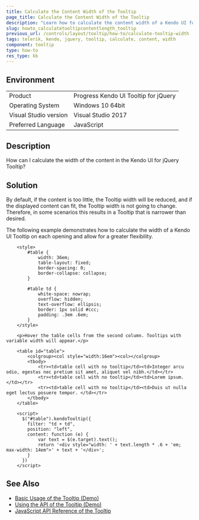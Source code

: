 ```yaml
---
title: Calculate the Content Width of the Tooltip
page_title: Calculate the Content Width of the Tooltip
description: "Learn how to calculate the content width of a Kendo UI for jQuery Tooltip."
slug: howto_calculatetooltipcontentlength_tooltip
previous_url: /controls/layout/tooltip/how-to/calculate-tooltip-width
tags: telerik, kendo, jquery, tooltip, calculate, content, width 
component: tooltip
type: how-to
res_type: kb
---
```


## Environment

<table>
 <tr>
  <td>Product</td>
  <td>Progress Kendo UI Tooltip for jQuery</td>
 </tr>
 <tr>
  <td>Operating System</td>
  <td>Windows 10 64bit</td>
 </tr>
 <tr>
  <td>Visual Studio version</td>
  <td>Visual Studio 2017</td>
 </tr>
 <tr>
  <td>Preferred Language</td>
  <td>JavaScript</td>
 </tr>
</table>

## Description

How can I calculate the width of the content in the Kendo UI for jQuery Tooltip?

## Solution

By default, if the content is too little, the Tooltip width will be reduced, and if the displayed content can fit, the Tooltip width is not going to change. Therefore, in some scenarios this results in a Tooltip that is narrower than desired.

The following example demonstrates how to calculate the width of a Kendo UI Tooltip on each opening and allow for a greater flexibility.

```dojo
    <style>
        #table {
            width: 36em;
            table-layout: fixed;
            border-spacing: 0;
            border-collapse: collapse;
        }

        #table td {
            white-space: nowrap;
            overflow: hidden;
            text-overflow: ellipsis;
            border: 1px solid #ccc;
            padding: .3em .6em;
        }
    </style>

    <p>Hover the table cells from the second column. Tooltips with variable width will appear.</p>

    <table id="table">
        <colgroup><col style="width:16em"><col></colgroup>
        <tbody>
            <tr><td>table cell with no tooltip</td><td>Integer arcu odio, egestas nec pretium sit amet, aliquet vel nibh.</td></tr>
            <tr><td>table cell with no tooltip</td><td>Lorem ipsum.</td></tr>
            <tr><td>table cell with no tooltip</td><td>Duis ut nulla eget lectus posuere tempor. </td></tr>
        </tbody>
    </table>

    <script>
      $("#table").kendoTooltip({
        filter: "td + td",
        position: "left",
        content: function (e) {
            var text = $(e.target).text();
            return '<div style="width: ' + text.length * .6 + 'em; max-width: 14em">' + text + '</div>';
        }
      })
    </script>
```

## See Also

* [Basic Usage of the Tooltip (Demo)](https://demos.telerik.com/kendo-ui/tooltip/index)
* [Using the API of the Tooltip (Demo)](https://demos.telerik.com/kendo-ui/tooltip/api)
* [JavaScript API Reference of the Tooltip](/api/javascript/ui/tooltip)
